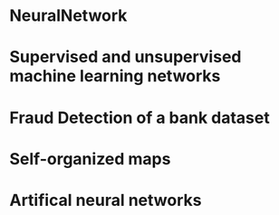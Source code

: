 # NeuralNetwork

# Supervised and unsupervised machine learning networks
# Fraud Detection of a bank dataset
# Self-organized maps
# Artifical neural networks 
